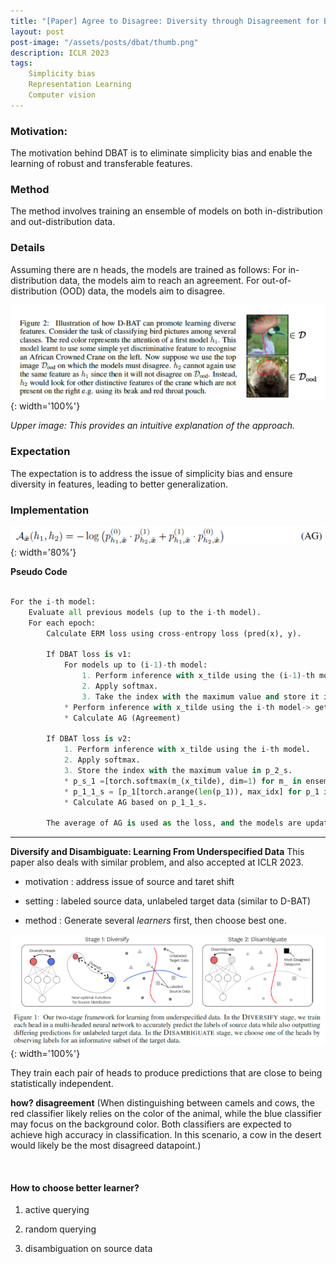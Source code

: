 ```yaml
---
title: "[Paper] Agree to Disagree: Diversity through Disagreement for Better Transferability"
layout: post
post-image: "/assets/posts/dbat/thumb.png"
description: ICLR 2023 
tags:
    Simplicity bias
    Representation Learning
    Computer vision
---
```


### Motivation:

The motivation behind DBAT is to eliminate simplicity bias and enable the learning of robust and transferable features.

### Method

The method involves training an ensemble of models on both in-distribution and out-distribution data.

### Details

Assuming there are n heads, the models are trained as follows:
    For in-distribution data, the models aim to reach an agreement.
    For out-of-distribution (OOD) data, the models aim to disagree.

![Image](/assets/posts/dbat/1.png){: width='100%'}

*Upper image: This provides an intuitive explanation of the approach.*

### Expectation

The expectation is to address the issue of simplicity bias and ensure diversity in features, leading to better generalization.

### Implementation

![Image](/assets/posts/dbat/2.png){: width='80%'}

**Pseudo Code**

```python

For the i-th model:
    Evaluate all previous models (up to the i-th model).
    For each epoch:
        Calculate ERM loss using cross-entropy loss (pred(x), y).

        If DBAT loss is v1:
            For models up to (i-1)-th model:
                1. Perform inference with x_tilde using the (i-1)-th model.
                2. Apply softmax.
                3. Take the index with the maximum value and store it in p_1_s.
            * Perform inference with x_tilde using the i-th model-> get indices of p_1_s
            * Calculate AG (Agreement)

        If DBAT loss is v2:
            1. Perform inference with x_tilde using the i-th model.
            2. Apply softmax.
            3. Store the index with the maximum value in p_2_s.
            * p_s_1 =[torch.softmax(m_(x_tilde), dim=1) for m_ in ensemble[:m_idx]] 
            * p_1_1_s = [p_1[torch.arange(len(p_1)), max_idx] for p_1 in p_1_s]
            * Calculate AG based on p_1_1_s.

        The average of AG is used as the loss, and the models are updated accordingly.
```

---
**Diversify and Disambiguate: Learning From Underspecified Data**
This paper also deals with similar problem, and also accepted at ICLR 2023.

* motivation : address issue of source and taret shift

* setting :  labeled source data, unlabeled target data (similar to D-BAT)

* method : Generate several *learners* first, then choose best one.

![Image](/assets/posts/dbat/3.png){: width='100%'}

They train each pair of heads to produce predictions that are close to being statistically independent.

**how? disagreement**
(When distinguishing between camels and cows, the red classifier likely relies on the color of the animal, while the blue classifier may focus on the background color. Both classifiers are expected to achieve high accuracy in classification. In this scenario, a cow in the desert would likely be the most disagreed datapoint.)

​

#### How to choose better learner?
1. active querying

2. random querying

3. disambiguation on source data